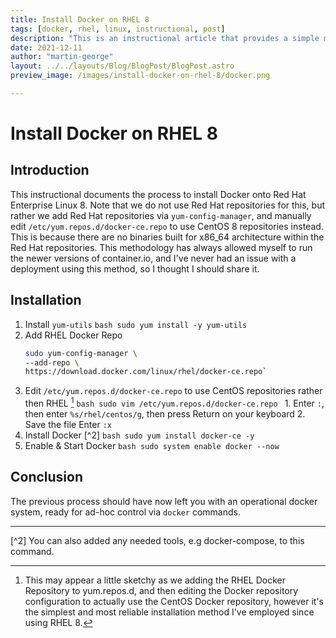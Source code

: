 ```yaml
---
title: Install Docker on RHEL 8
tags: [docker, rhel, linux, instructional, post]
description: "This is an instructional article that provides a simple methodology on how to install Docker onto Red Hat Enterprise Linux 8" 
date: 2021-12-11
author: "martin-george"
layout: ../../layouts/Blog/BlogPost/BlogPost.astro
preview_image: /images/install-docker-on-rhel-8/docker.png

---
```


# Install Docker on RHEL 8

## Introduction
This instructional documents the process to install Docker onto Red Hat Enterprise Linux 8. Note that we do not use Red Hat repositories for this, but rather we add Red Hat repositories via `yum-config-manager`, and manually edit `/etc/yum.repos.d/docker-ce.repo` to use CentOS 8 repositories instead. This is because there are no binaries built for x86_64 architecture within the Red Hat repositories. This methodology has always allowed myself to run the newer versions of container.io, and I've never had an issue with a deployment using this method, so I thought I should share it. 

## Installation
1. Install `yum-utils`
        ```bash
        sudo yum install -y yum-utils
        ```
  2. Add RHEL Docker Repo
        ```bash
        sudo yum-config-manager \
        --add-repo \
        https://download.docker.com/linux/rhel/docker-ce.repo`
        ```
3. Edit `/etc/yum.repos.d/docker-ce.repo` to use CentOS repositories rather then RHEL  [^1]
        ```bash
        sudo vim /etc/yum.repos.d/docker-ce.repo
        ```
        1. Enter `:`, then enter `%s/rhel/centos/g`, then press Return on your keyboard
        2. Save the file
                Enter `:x` 
4. Install Docker [^2]
        ```bash
        sudo yum install docker-ce -y
        ```
5. Enable & Start Docker
        ```bash
        sudo system enable docker --now
        ```

## Conclusion

The previous process should have now left you with an operational docker system, ready for ad-hoc control via `docker` commands. 

---

[^1]:   This may appear a little sketchy as we adding the RHEL Docker Repository to yum.repos.d, and then editing the Docker repository configuration to actually use the CentOS Docker repository, however it's the simplest and most reliable installation method I've employed since using RHEL 8.

[^2] You can also added any needed tools, e.g docker-compose, to this command. 